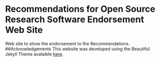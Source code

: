 # Recommendations for Open Source Research Software Endorsement Web Site
Web site to show the endorsement to the Recommendations.
##Acknowledgements
This website was developed using the Beautiful Jekyll Theme avalaible [here](https://github.com/daattali/beautiful-jekyll).




